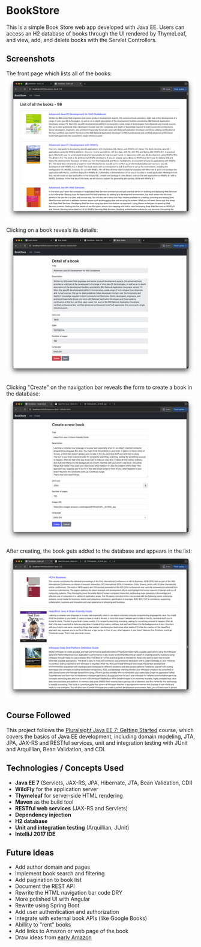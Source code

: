 # BookStore

This is a simple Book Store web app developed with Java EE. Users can access an H2 database of books through the UI rendered by ThymeLeaf, and view, add, and delete books with the Servlet Controllers.

## Screenshots
The front page which lists all of the books:
![Book list](screenshots/list-of-books.png)

Clicking on a book reveals its details:
![Book details](screenshots/details-of-book.png)

Clicking "Create" on the navigation bar reveals the form to create a book in the database:
![Book form](screenshots/create-book-form.png)

After creating, the book gets added to the database and appears in the list:
![Book creation](screenshots/result-of-creating-book.png)

## Course Followed
This project follows the [Pluralsight Java EE 7: Getting Started](https://app.pluralsight.com/library/courses/java-ee-getting-started/table-of-contents) course, which covers the basics of Java EE development, including domain modeling, JTA, JPA, JAX-RS and RESTful services, unit and integration testing with JUnit and Arquillian, Bean Validation, and CDI.


## Technologies / Concepts Used
- **Java EE 7** (Servlets, JAX-RS, JPA, Hibernate, JTA, Bean Validation, CDI)
- **WildFly** for the application server
- **Thymeleaf** for server-side HTML rendering
- **Maven** as the build tool
- **RESTful web services** (JAX-RS and Servlets)
- **Dependency injection**
- **H2 database**
- **Unit and integration testing** (Arquillian, JUnit)
- **IntelliJ 2017 IDE**

## Future Ideas
- Add author domain and pages
- Implement book search and filtering
- Add pagination to book list
- Document the REST API
- Rewrite the HTML navigation bar code DRY
- More polished UI with Angular
- Rewrite using Spring Boot
- Add user authentication and authorization
- Integrate with external book APIs (like Google Books)
- Abillity to "rent" books
- Add links to Amazon or web page of the book
- Draw ideas from [early Amazon](https://web.archive.org/web/20020601082038/http://www.amazon.com/exec/obidos/subst/home/redirect.html)
